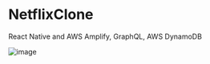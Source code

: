 # NetflixClone

React Native and AWS Amplify, GraphQL, AWS DynamoDB

![image](https://github.com/soumen321/NetflixClone/assets/2536037/4ace54fb-e193-4a62-bc5b-946c19829c59)
